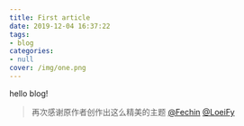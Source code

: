 ```yaml
---
title: First article
date: 2019-12-04 16:37:22
tags: 
- blog
categories:
- null
cover: /img/one.png
---
```



hello blog!  
>再次感谢原作者创作出这么精美的主题 [@Fechin](https://github.com/Fechin/hexo-theme-diaspora) [@LoeiFy](https://github.com/LoeiFy/Diaspora )